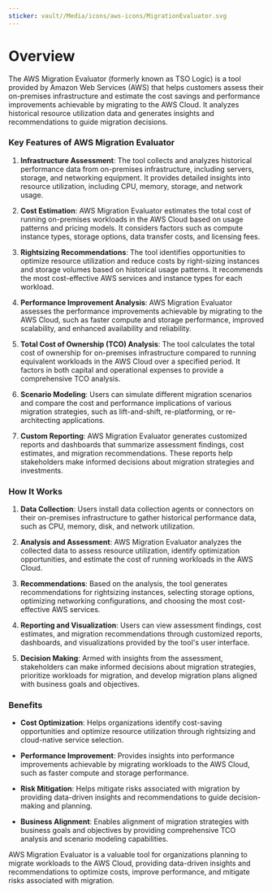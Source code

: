 ```yaml
---
sticker: vault//Media/icons/aws-icons/MigrationEvaluator.svg
---
```

# Overview

The AWS Migration Evaluator (formerly known as TSO Logic) is a tool provided by Amazon Web Services (AWS) that helps customers assess their on-premises infrastructure and estimate the cost savings and performance improvements achievable by migrating to the AWS Cloud. It analyzes historical resource utilization data and generates insights and recommendations to guide migration decisions.

### Key Features of AWS Migration Evaluator

1. **Infrastructure Assessment**: The tool collects and analyzes historical performance data from on-premises infrastructure, including servers, storage, and networking equipment. It provides detailed insights into resource utilization, including CPU, memory, storage, and network usage.
    
2. **Cost Estimation**: AWS Migration Evaluator estimates the total cost of running on-premises workloads in the AWS Cloud based on usage patterns and pricing models. It considers factors such as compute instance types, storage options, data transfer costs, and licensing fees.
    
3. **Rightsizing Recommendations**: The tool identifies opportunities to optimize resource utilization and reduce costs by right-sizing instances and storage volumes based on historical usage patterns. It recommends the most cost-effective AWS services and instance types for each workload.
    
4. **Performance Improvement Analysis**: AWS Migration Evaluator assesses the performance improvements achievable by migrating to the AWS Cloud, such as faster compute and storage performance, improved scalability, and enhanced availability and reliability.
    
5. **Total Cost of Ownership (TCO) Analysis**: The tool calculates the total cost of ownership for on-premises infrastructure compared to running equivalent workloads in the AWS Cloud over a specified period. It factors in both capital and operational expenses to provide a comprehensive TCO analysis.
    
6. **Scenario Modeling**: Users can simulate different migration scenarios and compare the cost and performance implications of various migration strategies, such as lift-and-shift, re-platforming, or re-architecting applications.
    
7. **Custom Reporting**: AWS Migration Evaluator generates customized reports and dashboards that summarize assessment findings, cost estimates, and migration recommendations. These reports help stakeholders make informed decisions about migration strategies and investments.
    

### How It Works

1. **Data Collection**: Users install data collection agents or connectors on their on-premises infrastructure to gather historical performance data, such as CPU, memory, disk, and network utilization.
    
2. **Analysis and Assessment**: AWS Migration Evaluator analyzes the collected data to assess resource utilization, identify optimization opportunities, and estimate the cost of running workloads in the AWS Cloud.
    
3. **Recommendations**: Based on the analysis, the tool generates recommendations for rightsizing instances, selecting storage options, optimizing networking configurations, and choosing the most cost-effective AWS services.
    
4. **Reporting and Visualization**: Users can view assessment findings, cost estimates, and migration recommendations through customized reports, dashboards, and visualizations provided by the tool's user interface.
    
5. **Decision Making**: Armed with insights from the assessment, stakeholders can make informed decisions about migration strategies, prioritize workloads for migration, and develop migration plans aligned with business goals and objectives.
    

### Benefits

- **Cost Optimization**: Helps organizations identify cost-saving opportunities and optimize resource utilization through rightsizing and cloud-native service selection.
    
- **Performance Improvement**: Provides insights into performance improvements achievable by migrating workloads to the AWS Cloud, such as faster compute and storage performance.
    
- **Risk Mitigation**: Helps mitigate risks associated with migration by providing data-driven insights and recommendations to guide decision-making and planning.
    
- **Business Alignment**: Enables alignment of migration strategies with business goals and objectives by providing comprehensive TCO analysis and scenario modeling capabilities.
    

AWS Migration Evaluator is a valuable tool for organizations planning to migrate workloads to the AWS Cloud, providing data-driven insights and recommendations to optimize costs, improve performance, and mitigate risks associated with migration.